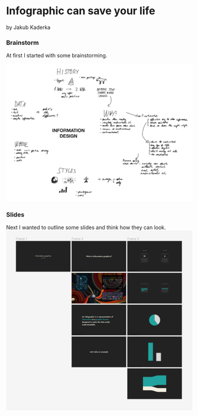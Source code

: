 # Infographic can save your life

by Jakub Kaderka

### Brainstorm

At first I started with some brainstorming.

![Photo of brainstorming session with lots of ideas.](ZZZ-photos/Brainstorm.png)



### Slides

Next I wanted to outline some slides and think how they can look.
![Photo of few slides I wanted to show.](ZZZ-photos/Slides.png)
